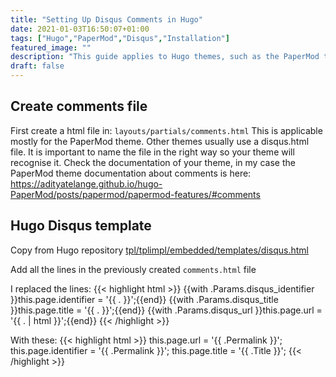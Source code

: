 ```yaml
---
title: "Setting Up Disqus Comments in Hugo"
date: 2021-01-03T16:50:07+01:00
tags: ["Hugo","PaperMod","Disqus","Installation"]
featured_image: ""
description: "This guide applies to Hugo themes, such as the PaperMod theme. Depending on your Hugo theme, setting up Disqus or other comment services can differ but it will be very similar to this."
draft: false
---
```


## Create comments file
First create a html file in:
`layouts/partials/comments.html`
This is applicable mostly for the PaperMod theme. Other themes usually use a disqus.html file. It is important to name the file in the right way so your theme will recognise it. Check the documentation of your theme, in my case the PaperMod theme documentation about comments is here: https://adityatelange.github.io/hugo-PaperMod/posts/papermod/papermod-features/#comments


## Hugo Disqus template
Copy from Hugo repository [tpl/tplimpl/embedded/templates/disqus.html](https://github.com/gohugoio/hugo/blob/edc5c4741caaee36ba4d42b5947c195a3e02e6aa/tpl/tplimpl/embedded/templates/disqus.html)

Add all the lines in the previously created `comments.html` file

I replaced the lines:
{{< highlight html >}}
{{with .Params.disqus_identifier }}this.page.identifier = '{{ . }}';{{end}}
{{with .Params.disqus_title }}this.page.title = '{{ . }}';{{end}}
{{with .Params.disqus_url }}this.page.url = '{{ . | html  }}';{{end}}
{{< /highlight >}}

With these:
{{< highlight html >}}
this.page.url = '{{ .Permalink }}';
this.page.identifier = '{{ .Permalink }}';
this.page.title = '{{ .Title }}';
{{< /highlight >}}
